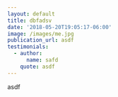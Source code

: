 ```yaml
---
layout: default
title: dbfadsv
date: '2018-05-20T19:05:17-06:00'
image: /images/me.jpg
publication_url: asdf
testimonials:
  - author:
      name: safd
    quote: asdf
---
```

asdf
